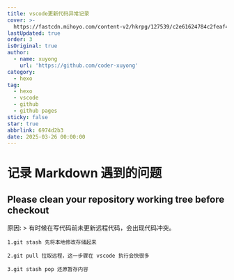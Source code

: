 ```yaml
---
title: vscode更新代码异常记录
cover: >-
  https://fastcdn.mihoyo.com/content-v2/hkrpg/127539/c2e61624784c2feaf4fa2af4fe349eff_5600873666558914853.png
lastUpdated: true
order: 3
isOriginal: true
author:
  - name: xuyong
    url: 'https://github.com/coder-xuyong'
category:
  - hexo
tag:
  - hexo
  - vscode
  - github
  - github pages
sticky: false
star: true
abbrlink: 6974d2b3
date: 2025-03-26 00:00:00
---
```


# 记录 Markdown 遇到的问题

## Please clean your repository working tree before checkout

原因: > 有时候在写代码前未更新远程代码，会出现代码冲突。

```shell
1.git stash 先将本地修改存储起来
 
2.git pull 拉取远程，这一步骤在 vscode 执行会快很多
 
3.git stash pop 还原暂存内容
```